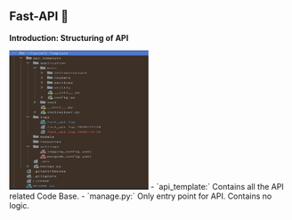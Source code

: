 Fast-API 🚀
----------------------------------------

**Introduction: Structuring of API**

<img src="Images/FastAPIstructure.png" width="250" height="250">
- `api_template:`  Contains all the API related Code Base.
    - `manage.py:` Only entry point for API. Contains no logic. 
